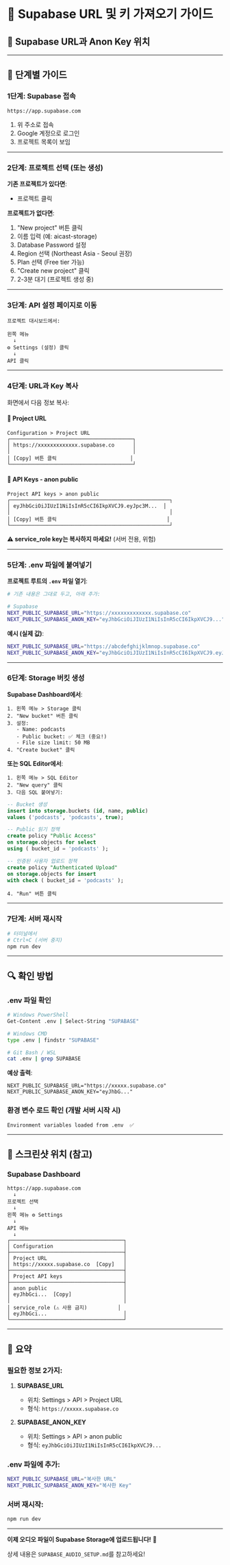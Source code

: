 # 🔑 Supabase URL 및 키 가져오기 가이드

## 📍 Supabase URL과 Anon Key 위치

---

## 🚀 단계별 가이드

### 1단계: Supabase 접속
```
https://app.supabase.com
```

1. 위 주소로 접속
2. Google 계정으로 로그인
3. 프로젝트 목록이 보임

---

### 2단계: 프로젝트 선택 (또는 생성)

**기존 프로젝트가 있다면**:
- 프로젝트 클릭

**프로젝트가 없다면**:
1. "New project" 버튼 클릭
2. 이름 입력 (예: aicast-storage)
3. Database Password 설정
4. Region 선택 (Northeast Asia - Seoul 권장)
5. Plan 선택 (Free tier 가능)
6. "Create new project" 클릭
7. 2-3분 대기 (프로젝트 생성 중)

---

### 3단계: API 설정 페이지로 이동

```
프로젝트 대시보드에서:

왼쪽 메뉴
  ↓
⚙️ Settings (설정) 클릭
  ↓
API 클릭
```

---

### 4단계: URL과 Key 복사

화면에서 다음 정보 복사:

#### 📍 Project URL
```
Configuration > Project URL
┌────────────────────────────────────────┐
│ https://xxxxxxxxxxxxx.supabase.co      │
│                                        │
│ [Copy] 버튼 클릭                        │
└────────────────────────────────────────┘
```

#### 🔑 API Keys - anon public
```
Project API keys > anon public
┌────────────────────────────────────────────────────┐
│ eyJhbGciOiJIUzI1NiIsInR5cCI6IkpXVCJ9.eyJpc3M...  │
│                                                    │
│ [Copy] 버튼 클릭                                    │
└────────────────────────────────────────────────────┘
```

**⚠️ service_role key는 복사하지 마세요!** (서버 전용, 위험)

---

### 5단계: .env 파일에 붙여넣기

**프로젝트 루트의 `.env` 파일 열기**:

```bash
# 기존 내용은 그대로 두고, 아래 추가:

# Supabase
NEXT_PUBLIC_SUPABASE_URL="https://xxxxxxxxxxxxx.supabase.co"
NEXT_PUBLIC_SUPABASE_ANON_KEY="eyJhbGciOiJIUzI1NiIsInR5cCI6IkpXVCJ9..."
```

**예시 (실제 값)**:
```bash
NEXT_PUBLIC_SUPABASE_URL="https://abcdefghijklmnop.supabase.co"
NEXT_PUBLIC_SUPABASE_ANON_KEY="eyJhbGciOiJIUzI1NiIsInR5cCI6IkpXVCJ9.eyJpc3MiOiJzdXBhYmFzZSIsInJlZiI6ImFiY2RlZmdoaWprbG1ub3AiLCJyb2xlIjoiYW5vbiIsImlhdCI6MTY5..."
```

---

### 6단계: Storage 버킷 생성

**Supabase Dashboard에서**:

```
1. 왼쪽 메뉴 > Storage 클릭
2. "New bucket" 버튼 클릭
3. 설정:
   - Name: podcasts
   - Public bucket: ✅ 체크 (중요!)
   - File size limit: 50 MB
4. "Create bucket" 클릭
```

**또는 SQL Editor에서**:
```
1. 왼쪽 메뉴 > SQL Editor
2. "New query" 클릭
3. 다음 SQL 붙여넣기:
```

```sql
-- Bucket 생성
insert into storage.buckets (id, name, public)
values ('podcasts', 'podcasts', true);

-- Public 읽기 정책
create policy "Public Access"
on storage.objects for select
using ( bucket_id = 'podcasts' );

-- 인증된 사용자 업로드 정책
create policy "Authenticated Upload"
on storage.objects for insert
with check ( bucket_id = 'podcasts' );
```

```
4. "Run" 버튼 클릭
```

---

### 7단계: 서버 재시작

```bash
# 터미널에서
# Ctrl+C (서버 중지)
npm run dev
```

---

## 🔍 확인 방법

### .env 파일 확인
```bash
# Windows PowerShell
Get-Content .env | Select-String "SUPABASE"

# Windows CMD
type .env | findstr "SUPABASE"

# Git Bash / WSL
cat .env | grep SUPABASE
```

**예상 출력**:
```
NEXT_PUBLIC_SUPABASE_URL="https://xxxxx.supabase.co"
NEXT_PUBLIC_SUPABASE_ANON_KEY="eyJhbG..."
```

### 환경 변수 로드 확인 (개발 서버 시작 시)
```
Environment variables loaded from .env  ✅
```

---

## 📸 스크린샷 위치 (참고)

### Supabase Dashboard
```
https://app.supabase.com
  ↓
프로젝트 선택
  ↓
왼쪽 메뉴 ⚙️ Settings
  ↓
API 메뉴
  ↓
┌─────────────────────────────────────┐
│ Configuration                       │
├─────────────────────────────────────┤
│ Project URL                         │
│ https://xxxxx.supabase.co  [Copy]   │
├─────────────────────────────────────┤
│ Project API keys                    │
├─────────────────────────────────────┤
│ anon public                         │
│ eyJhbGci...  [Copy]                 │
│                                     │
│ service_role (⚠️ 사용 금지)          │
│ eyJhbGci...                         │
└─────────────────────────────────────┘
```

---

## 🎯 요약

### 필요한 정보 2가지:

1. **SUPABASE_URL** 
   - 위치: Settings > API > Project URL
   - 형식: `https://xxxxx.supabase.co`

2. **SUPABASE_ANON_KEY**
   - 위치: Settings > API > anon public
   - 형식: `eyJhbGciOiJIUzI1NiIsInR5cCI6IkpXVCJ9...`

### .env 파일에 추가:
```bash
NEXT_PUBLIC_SUPABASE_URL="복사한 URL"
NEXT_PUBLIC_SUPABASE_ANON_KEY="복사한 Key"
```

### 서버 재시작:
```bash
npm run dev
```

---

**이제 오디오 파일이 Supabase Storage에 업로드됩니다!** 🎉

상세 내용은 `SUPABASE_AUDIO_SETUP.md`를 참고하세요!

